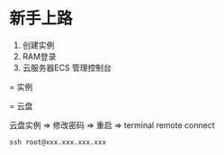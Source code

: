 # 新手上路

1. 创建实例
2. RAM登录
3. 云服务器ECS 管理控制台

= 实例

= 云盘

云盘实例 => 修改密码 => 重启 => terminal remote connect

```shell
ssh root@xxx.xxx.xxx.xxx
```


